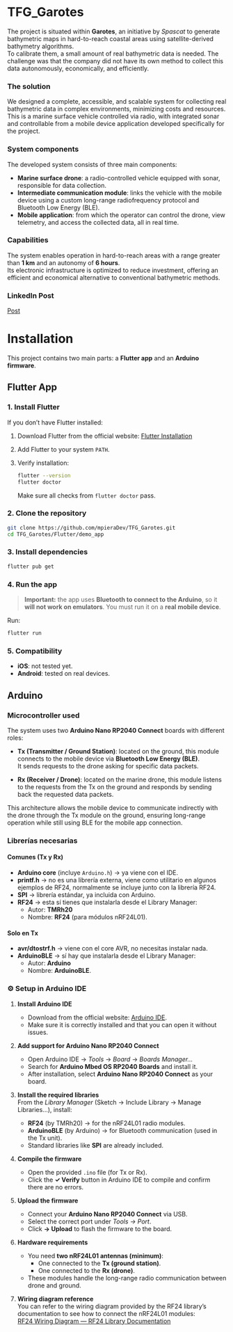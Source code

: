# TFG_Garotes

The project is situated within **Garotes**, an initiative by *Spascat* to generate bathymetric maps in hard-to-reach coastal areas using satellite-derived bathymetry algorithms.  
To calibrate them, a small amount of real bathymetric data is needed. The challenge was that the company did not have its own method to collect this data autonomously, economically, and efficiently.


### The solution
We designed a complete, accessible, and scalable system for collecting real bathymetric data in complex environments, minimizing costs and resources.  
This is a marine surface vehicle controlled via radio, with integrated sonar and controllable from a mobile device application developed specifically for the project.


### System components
The developed system consists of three main components:

- **Marine surface drone**: a radio-controlled vehicle equipped with sonar, responsible for data collection.  
- **Intermediate communication module**: links the vehicle with the mobile device using a custom long-range radiofrequency protocol and Bluetooth Low Energy (BLE).  
- **Mobile application**: from which the operator can control the drone, view telemetry, and access the collected data, all in real time.
  

### Capabilities
The system enables operation in hard-to-reach areas with a range greater than **1 km** and an autonomy of **6 hours**.  
Its electronic infrastructure is optimized to reduce investment, offering an efficient and economical alternative to conventional bathymetric methods.

### LinkedIn Post

[Post](https://www.linkedin.com/feed/update/urn:li:activity:7356992431638126592/)

# Installation

This project contains two main parts: a **Flutter app** and an **Arduino firmware**.

## Flutter App

### 1. Install Flutter

If you don’t have Flutter installed:

1. Download Flutter from the official website: [Flutter Installation](https://docs.flutter.dev/get-started/install)
2. Add Flutter to your system `PATH`.
3. Verify installation:

   ```bash
   flutter --version
   flutter doctor
   ```

   Make sure all checks from `flutter doctor` pass.

### 2. Clone the repository

```bash
git clone https://github.com/mpieraDev/TFG_Garotes.git
cd TFG_Garotes/Flutter/demo_app
```

### 3. Install dependencies

```bash
flutter pub get
```

### 4. Run the app

>  **Important:** the app uses **Bluetooth to connect to the Arduino**, so it **will not work on emulators**. You must run it on a **real mobile device**.

Run:

```bash
flutter run
```

### 5. Compatibility

* **iOS**: not tested yet.
* **Android**: tested on real devices.


## Arduino 

### Microcontroller used

The system uses two **Arduino Nano RP2040 Connect** boards with different roles:

- **Tx (Transmitter / Ground Station)**: located on the ground, this module connects to the mobile device via **Bluetooth Low Energy (BLE)**.  
  It sends requests to the drone asking for specific data packets.  

- **Rx (Receiver / Drone)**: located on the marine drone, this module listens to the requests from the Tx on the ground and responds by sending back the requested data packets.  

This architecture allows the mobile device to communicate indirectly with the drone through the Tx module on the ground, ensuring long-range operation while still using BLE for the mobile app connection.


### Librerías necesarias

####  Comunes (Tx y Rx)
- **Arduino core** (incluye `Arduino.h`) → ya viene con el IDE.  
- **printf.h** → no es una librería externa, viene como utilitario en algunos ejemplos de RF24, normalmente se incluye junto con la librería RF24.  
- **SPI** → librería estándar, ya incluida con Arduino.  
- **RF24** → esta sí tienes que instalarla desde el Library Manager:  
  - Autor: **TMRh20**  
  - Nombre: **RF24** (para módulos nRF24L01).  

#### Solo en Tx
- **avr/dtostrf.h** → viene con el core AVR, no necesitas instalar nada.  
- **ArduinoBLE** → sí hay que instalarla desde el Library Manager:  
  - Autor: **Arduino**  
  - Nombre: **ArduinoBLE**.  


### ⚙️ Setup in Arduino IDE

1. **Install Arduino IDE**  
   - Download from the official website: [Arduino IDE](https://www.arduino.cc/en/software).  
   - Make sure it is correctly installed and that you can open it without issues.

2. **Add support for Arduino Nano RP2040 Connect**  
   - Open Arduino IDE → *Tools* → *Board* → *Boards Manager...*  
   - Search for **Arduino Mbed OS RP2040 Boards** and install it.  
   - After installation, select **Arduino Nano RP2040 Connect** as your board.

3. **Install the required libraries**  
   From the *Library Manager* (Sketch → Include Library → Manage Libraries...), install:  
   - **RF24** (by TMRh20) → for the nRF24L01 radio modules.  
   - **ArduinoBLE** (by Arduino) → for Bluetooth communication (used in the Tx unit).  
   - Standard libraries like **SPI** are already included.

4. **Compile the firmware**  
   - Open the provided `.ino` file (for Tx or Rx).  
   - Click the **✓ Verify** button in Arduino IDE to compile and confirm there are no errors.

5. **Upload the firmware**  
   - Connect your **Arduino Nano RP2040 Connect** via USB.  
   - Select the correct port under *Tools → Port*.  
   - Click **→ Upload** to flash the firmware to the board.

6. **Hardware requirements**  
   - You need **two nRF24L01 antennas (minimum)**:  
     - One connected to the **Tx (ground station)**.  
     - One connected to the **Rx (drone)**.  
   - These modules handle the long-range radio communication between drone and ground.

7. **Wiring diagram reference**  
   You can refer to the wiring diagram provided by the RF24 library’s documentation to see how to connect the nRF24L01 modules:  
   [RF24 Wiring Diagram — RF24 Library Documentation](https://nrf24.github.io/RF24/)  


